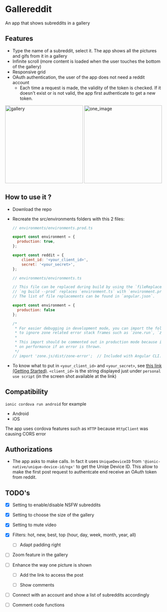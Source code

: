 # Gallereddit

An app that shows subreddits in a gallery

## Features

- Type the name of a subreddit, select it. The app shows all the pictures and gifs from it in a gallery
- Infinite scroll (more content is loaded when the user touches the bottom of the gallery)
- Responsive grid
- OAuth authentication, the user of the app does not need a reddit account
  - Each time a request is made, the validity of the token is checked. If it doesn't exist or is not valid, the app first authenticate to get a new token.

<img src="https://i.imgur.com/NsxvLt1.jpg" alt="gallery" width="250"/> <img src="https://i.imgur.com/Wugeca4.jpg" alt="one_image" width="250"/>

## How to use it ?

- Download the repo

- Recreate the src/environments folders with this 2 files:

  ```js
  // environments/environments.prod.ts
  
  export const environment = {
    production: true,
  };
  
  export const reddit = {
      client_id: '<your_client_id>',
      secret: '<your_secret>',
  };
  
  ```

  ```js
  // environments/environments.ts
  
  // This file can be replaced during build by using the `fileReplacements` array.
  // `ng build --prod` replaces `environment.ts` with `environment.prod.ts`.
  // The list of file replacements can be found in `angular.json`.
  
  export const environment = {
    production: false
  };
  
  /*
   * For easier debugging in development mode, you can import the following file
   * to ignore zone related error stack frames such as `zone.run`, `zoneDelegate.invokeTask`.
   *
   * This import should be commented out in production mode because it will have a negative impact
   * on performance if an error is thrown.
   */
  // import 'zone.js/dist/zone-error';  // Included with Angular CLI.
  ```

- To know what to put in `<your_client_id>` and `<your_secret>`,  see [this link (Getting Started)](https://github.com/reddit-archive/reddit/wiki/oauth2). `<client_id>` is the string displayed just under `personal use script` (in the screen shot available at the link) 

## Compatibility

`ionic cordova run android` for example

- Android
- iOS

The app uses cordova features such as `HTTP` because `HttpClient` was causing CORS error

## Authorizations

- The app asks to make calls. In fact it uses `UniqueDeviceID` from `'@ionic-native/unique-device-id/ngx'` to get the Uniqe Device ID. This allow to make the first post request to authentcate end receive an OAuth token from reddit.

## TODO's

- [x] Setting to enable/disable NSFW subreddits

- [x] Setting to choose the size of the gallery

- [x] Setting to mute video

- [x] Filters: hot, new, best, top (hour, day, week, month, year, all)
  
  - [ ] Adapt padding right

- [ ] Zoom feature in the gallery

- [ ] Enhance the way one picture is shown

  - [ ] Add the link to access the post

  - [ ] Show comments

- [ ] Connect with an account and show a list of subreddits accordingly

- [ ] Comment code functions
